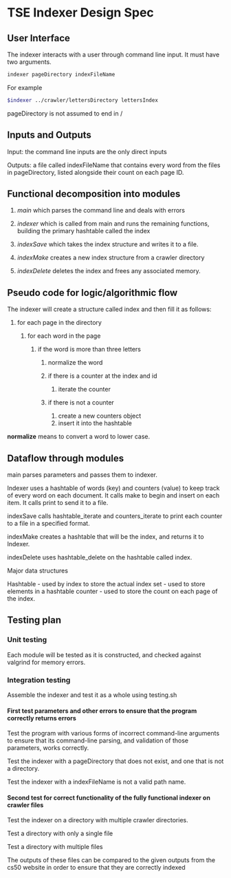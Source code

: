 # TSE Indexer Design Spec

## User Interface

The indexer interacts with a user through command line input. It must have two arguments.

```bash
indexer pageDirectory indexFileName
```

For example

```bash
$indexer ../crawler/lettersDirectory lettersIndex
```

pageDirectory is not assumed to end in /

## Inputs and Outputs

Input: the command line inputs are the only direct inputs

Outputs: a file called indexFileName that contains every word from the files in pageDirectory, listed alongside their count on each page ID.

## Functional decomposition into modules

1. *main* which parses the command line and deals with errors

2. *indexer* which is called from main and runs the remaining functions, building the primary hashtable called the index

3. *indexSave* which takes the index structure and writes it to a file.

4. *indexMake* creates a new index structure from a crawler directory

5. *indexDelete* deletes the index and frees any associated memory.

## Pseudo code for logic/algorithmic flow

The indexer will create a structure called index and then fill it as follows:

1. for each page in the directory

    1. for each word in the page

        1. if the word is more than three letters
            1. normalize the word

            2. if there is a counter at the index and id

                1. iterate the counter

            3. if there is not a counter

                1. create a new counters object
                2. insert it into the hashtable

**normalize** means to convert a word to lower case.

## Dataflow through modules

main parses parameters and passes them to indexer.

Indexer uses a hashtable of words (key) and counters (value) to keep track of every word on each document. It calls make to begin and  insert on each item. It calls print to send it to a file.

indexSave calls hashtable_iterate and counters_iterate to print each counter to a file in a specified format.

indexMake creates a hashtable that will be the index, and returns it to Indexer.

indexDelete uses hashtable_delete on the hashtable called index.

Major data structures

Hashtable - used by index to store the actual index
set - used to store elements in a hashtable
counter - used to store the count on each page of the index.

## Testing plan

### Unit testing

Each module will be tested as it is constructed, and checked against valgrind for memory errors.

### Integration testing

Assemble the indexer and test it as a whole using testing.sh

#### First test parameters and other errors to ensure that the program correctly returns errors

Test the program with various forms of incorrect command-line arguments to ensure that its command-line parsing, and validation of those parameters, works correctly.

Test the indexer with a pageDirectory that does not exist, and one that is not a directory.

Test the indexer with a indexFileName is not a valid path name.

#### Second test for correct functionality of the fully functional indexer on crawler files

Test the indexer on a directory with multiple crawler directories.

Test a directory with only a single file

Test a directory with multiple files

The outputs of these files can be compared to the given outputs from the cs50 website in order to ensure that they are correctly indexed
